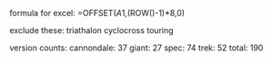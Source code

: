 
formula for excel:
=OFFSET($A$1,(ROW()-1)*8,0)

exclude these:
triathalon
cyclocross
touring

version counts:
cannondale: 37
giant: 27
spec: 74
trek: 52
total: 190